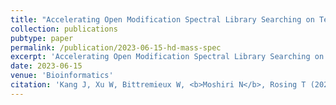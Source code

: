 ```yaml
---
title: "Accelerating Open Modification Spectral Library Searching on Tensor Core in Hyperdimensional Space"
collection: publications
pubtype: paper
permalink: /publication/2023-06-15-hd-mass-spec
excerpt: 'Accelerating Open Modification Spectral Library Searching on Tensor Core in High-dimensional Space'
date: 2023-06-15
venue: 'Bioinformatics'
citation: 'Kang J, Xu W, Bittremieux W, <b>Moshiri N</b>, Rosing T (2023). "Accelerating Open Modification Spectral Library Searching on Tensor Core in Hyperdimensional Space." <i>Bioinformatics</i>. In Press.'
---
```

